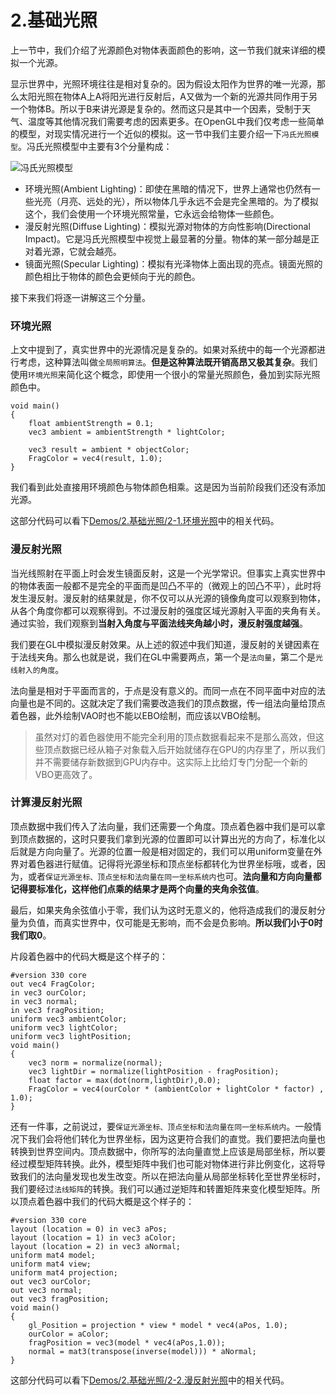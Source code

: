 # 2.基础光照

上一节中，我们介绍了光源颜色对物体表面颜色的影响，这一节我们就来详细的模拟一个光源。

显示世界中，光照环境往往是相对复杂的。因为假设太阳作为世界的唯一光源，那么太阳光照在物体A上A将阳光进行反射后，A又做为一个新的光源共同作用于另一个物体B。所以于B来讲光源是复杂的。然而这只是其中一个因素，受制于天气、温度等其他情况我们需要考虑的因素更多。在OpenGL中我们仅考虑一些简单的模型，对现实情况进行一个近似的模拟。这一节中我们主要介绍一下`冯氏光照模型`。冯氏光照模型中主要有3个分量构成：

![冯氏光照模型](https://learnopengl-cn.github.io/img/02/02/basic_lighting_phong.png)

- 环境光照(Ambient Lighting)：即使在黑暗的情况下，世界上通常也仍然有一些光亮（月亮、远处的光），所以物体几乎永远不会是完全黑暗的。为了模拟这个，我们会使用一个环境光照常量，它永远会给物体一些颜色。
- 漫反射光照(Diffuse Lighting)：模拟光源对物体的方向性影响(Directional Impact)。它是冯氏光照模型中视觉上最显著的分量。物体的某一部分越是正对着光源，它就会越亮。
- 镜面光照(Specular Lighting)：模拟有光泽物体上面出现的亮点。镜面光照的颜色相比于物体的颜色会更倾向于光的颜色。

接下来我们将逐一讲解这三个分量。

### 环境光照

上文中提到了，真实世界中的光源情况是复杂的。如果对系统中的每一个光源都进行考虑，这种算法叫做`全局照明算法`。**但是这种算法既开销高昂又极其复杂**。我们使用`环境光照`来简化这个概念，即使用一个很小的常量光照颜色，叠加到实际光照颜色中。

```
void main()
{
    float ambientStrength = 0.1;
    vec3 ambient = ambientStrength * lightColor;

    vec3 result = ambient * objectColor;
    FragColor = vec4(result, 1.0);
}
```

我们看到此处直接用环境颜色与物体颜色相乘。这是因为当前阶段我们还没有添加光源。

这部分代码可以看下[Demos/2.基础光照/2-1.环境光照](https://github.com/CodeWicky/Learning-OpenGL/tree/master/%E5%85%89%E7%85%A7/Demos/2.%E5%9F%BA%E7%A1%80%E5%85%89%E7%85%A7/2-1.%E7%8E%AF%E5%A2%83%E5%85%89%E7%85%A7)中的相关代码。

### 漫反射光照

当光线照射在平面上时会发生镜面反射，这是一个光学常识。但事实上真实世界中的物体表面一般都不是完全的平面而是凹凸不平的（微观上的凹凸不平），此时将发生漫反射。漫反射的结果就是，你不仅可以从光源的镜像角度可以观察到物体，从各个角度你都可以观察得到。不过漫反射的强度区域光源射入平面的夹角有关。通过实验，我们观察到**当射入角度与平面法线夹角越小时，漫反射强度越强**。

我们要在GL中模拟漫反射效果。从上述的叙述中我们知道，漫反射的关键因素在于法线夹角。那么也就是说，我们在GL中需要两点，第一个是`法向量`，第二个是`光线射入的角度`。

法向量是相对于平面而言的，于点是没有意义的。而同一点在不同平面中对应的法向量也是不同的。这就决定了我们需要改造我们的顶点数据，传一组法向量给顶点着色器，此外绘制VAO时也不能以EBO绘制，而应该以VBO绘制。

> 虽然对灯的着色器使用不能完全利用的顶点数据看起来不是那么高效，但这些顶点数据已经从箱子对象载入后开始就储存在GPU的内存里了，所以我们并不需要储存新数据到GPU内存中。这实际上比给灯专门分配一个新的VBO更高效了。

### 计算漫反射光照

顶点数据中我们传入了法向量，我们还需要一个角度。顶点着色器中我们是可以拿到顶点数据的，这时只要我们拿到光源的位置即可以计算出光的方向了，标准化以后就是方向向量了。光源的位置一般是相对固定的，我们可以用uniform变量在外界对着色器进行赋值。记得将光源坐标和顶点坐标都转化为世界坐标哦，或者，因为，或者`保证光源坐标、顶点坐标和法向量在同一坐标系统内`也可。**法向量和方向向量都记得要标准化，这样他们点乘的结果才是两个向量的夹角余弦值**。

最后，如果夹角余弦值小于零，我们认为这时无意义的，他将造成我们的漫反射分量为负值，而真实世界中，仅可能是无影响，而不会是负影响。**所以我们小于0时我们取0**。

片段着色器中的代码大概是这个样子的：

```
#version 330 core
out vec4 FragColor;
in vec3 ourColor;
in vec3 normal;
in vec3 fragPosition;
uniform vec3 ambientColor;
uniform vec3 lightColor;
uniform vec3 lightPosition;
void main()
{
    vec3 norm = normalize(normal);
    vec3 lightDir = normalize(lightPosition - fragPosition);
    float factor = max(dot(norm,lightDir),0.0);
    FragColor = vec4(ourColor * (ambientColor + lightColor * factor) , 1.0);
}
```

还有一件事，之前说过，要`保证光源坐标、顶点坐标和法向量在同一坐标系统内`。一般情况下我们会将他们转化为世界坐标，因为这更符合我们的直觉。我们要把法向量也转换到世界空间内。顶点数据中，你所写的法向量直觉上应该是局部坐标，所以要经过模型矩阵转换。此外，模型矩阵中我们也可能对物体进行非比例变化，这将导致我们的法向量发现也发生改变。所以在把法向量从局部坐标转化至世界坐标时，我们要经过`法线矩阵`的转换。我们可以通过逆矩阵和转置矩阵来变化模型矩阵。所以顶点着色器中我们的代码大概是这个样子的：

```
#version 330 core
layout (location = 0) in vec3 aPos;
layout (location = 1) in vec3 aColor;
layout (location = 2) in vec3 aNormal;
uniform mat4 model;
uniform mat4 view;
uniform mat4 projection;
out vec3 ourColor;
out vec3 normal;
out vec3 fragPosition;
void main()
{
    gl_Position = projection * view * model * vec4(aPos, 1.0);
    ourColor = aColor;
    fragPosition = vec3(model * vec4(aPos,1.0));
    normal = mat3(transpose(inverse(model))) * aNormal;
}
```

这部分代码可以看下[Demos/2.基础光照/2-2.漫反射光照](https://github.com/CodeWicky/Learning-OpenGL/tree/master/%E5%85%89%E7%85%A7/Demos/2.%E5%9F%BA%E7%A1%80%E5%85%89%E7%85%A7/2-2.%E6%BC%AB%E5%8F%8D%E5%B0%84%E5%85%89%E7%85%A7)中的相关代码。










